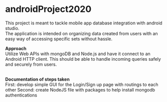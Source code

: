 # androidProject2020
This project is meant to tackle mobile app database integration with android studio.  
The application is intended on organizing data created from users with an easy way of accessing specific sets without hassle.

<b> Approach </b>
<br />
Utilize Web APIs with mongoDB and Node.js and have it connect to an Android HTTP client. This should be able to handle incoming queries safely and securely from users.

<br />
<b> Documentation of steps taken </b>
<br />
First: develop simple GUI for the Login/Sign up page with routings to each other
Second: create NodeJS file with packages to help install mongodb authentications
